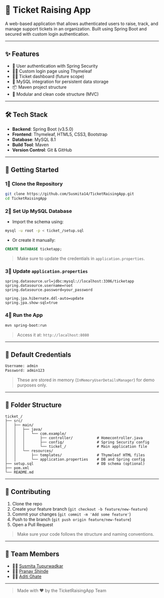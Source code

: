 # 🌻 Ticket Raising App

A web-based application that allows authenticated users to raise, track, and manage support tickets in an organization. Built using Spring Boot and secured with custom login authentication.

---

## ✨ Features

* 🔐 User authentication with Spring Security
* 🧑‍💻 Custom login page using Thymeleaf
* 👨‍📋 Ticket dashboard (future scope)
* 📄 MySQL integration for persistent data storage
* 📦 Maven project structure
* 🔧 Modular and clean code structure (MVC)

---

## 🛠️ Tech Stack

* **Backend**: Spring Boot (v3.5.0)
* **Frontend**: Thymeleaf, HTML5, CSS3, Bootstrap
* **Database**: MySQL 8.1
* **Build Tool**: Maven
* **Version Control**: Git & GitHub

---

## 🚀 Getting Started

### 1⃣ Clone the Repository

```bash
git clone https://github.com/Susmita14/TicketRaisingApp.git
cd TicketRaisingApp
```

### 2⃣ Set Up MySQL Database

* Import the schema using:

```bash
mysql -u root -p < ticket_/setup.sql
```

* Or create it manually:

```sql
CREATE DATABASE ticketapp;
```

> Make sure to update the credentials in `application.properties`.

### 3⃣ Update `application.properties`

```properties
spring.datasource.url=jdbc:mysql://localhost:3306/ticketapp
spring.datasource.username=root
spring.datasource.password=your_password

spring.jpa.hibernate.ddl-auto=update
spring.jpa.show-sql=true
```

### 4⃣ Run the App

```bash
mvn spring-boot:run
```

> Access it at: `http://localhost:8080`

---

## 🔐 Default Credentials

```txt
Username: admin
Password: admin123
```

> These are stored in memory (`InMemoryUserDetailsManager`) for demo purposes only.

---

## 🧾 Folder Structure

```
ticket_/
├── src/
│   ├── main/
│   │   ├── java/
│   │   │   └── com.example/
│   │   │       ├── controller/           # Homecontroller.java
│   │   │       ├── config/               # Spring Security config
│   │   │       └── ticket_/              # Main application file
│   │   └── resources/
│   │       ├── templates/                # Thymeleaf HTML files
│   │       └── application.properties    # DB and Spring config
├── setup.sql                             # DB schema (optional)
├── pom.xml
└── README.md
```

---

## 🤝 Contributing

1. Clone the repo
2. Create your feature branch (`git checkout -b feature/new-feature`)
3. Commit your changes (`git commit -m 'Add some feature'`)
4. Push to the branch (`git push origin feature/new-feature`)
5. Open a Pull Request

> Make sure your code follows the structure and naming conventions.

---

## 👥 Team Members

* 👩‍💻 [Susmita Tupurwadkar](https://github.com/Susmita14)
* 👨‍💻 [Pranav Shinde](https://github.com/Pranavshinde0064)
* 👩‍💻 [Aditi  Ghate](https://github.com/Adiana3308)

---

<!-- ## 📌 License

This project is licensed under the [MIT License](LICENSE).

--- -->

> Made with ❤️ by the TicketRaisingApp Team
